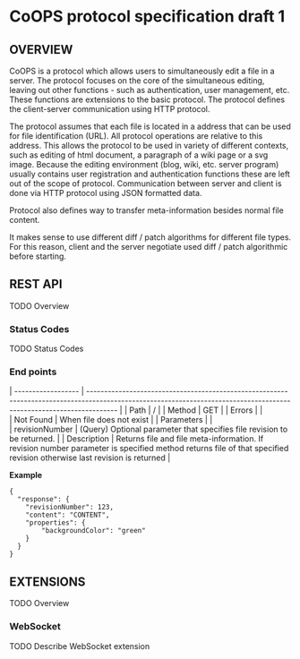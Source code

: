 CoOPS protocol specification draft 1
====================================

OVERVIEW
--------

CoOPS is a protocol which allows users to simultaneously edit a file in a server. The protocol focuses on the core of the simultaneous editing, leaving out other functions - such as authentication, user management, etc. These functions are extensions to the basic protocol. The protocol defines the client-server communication using HTTP protocol.

The protocol assumes that each file is located in a address that can be used for file identification (URL). All protocol operations are relative to this address. This allows the protocol to be used in variety of different contexts, such as editing of html document, a paragraph of a wiki page or a svg image. Because the editing environment (blog, wiki, etc. server program) usually contains user registration and authentication functions these are left out of the scope of protocol. Communication between server and client is done via HTTP protocol using JSON formatted data.

Protocol also defines way to transfer meta-information besides normal file content. 

It makes sense to use different diff / patch algorithms for different file types. For this reason, client and the server negotiate used diff / patch algorithmic before starting.	

REST API
--------
TODO Overview

### Status Codes
TODO Status Codes

### End points

| ------------------ | -------------------------------------------------------------------------------------------------------------------------------------------------------------------- |
| Path			     | /																																									 |
| Method		     | GET																																								     |
| Errors	  	     |																																									     |				
|     Not Found	     | When file does not exist																																			 |
| Parameters	     |  																																									 |			
|     revisionNumber | (Query) Optional parameter that specifies file revision to be returned.																							     |
| Description	     | Returns file and file meta-information. If revision number parameter is specified method returns file of that specified revision otherwise last revision is returned |

**Example**

    { 
      "response": {
        "revisionNumber": 123,
        "content": "CONTENT",
        "properties": {
            "backgroundColor": "green"
        }
	  }
	}

EXTENSIONS
----------
TODO Overview

### WebSocket
TODO Describe WebSocket extension